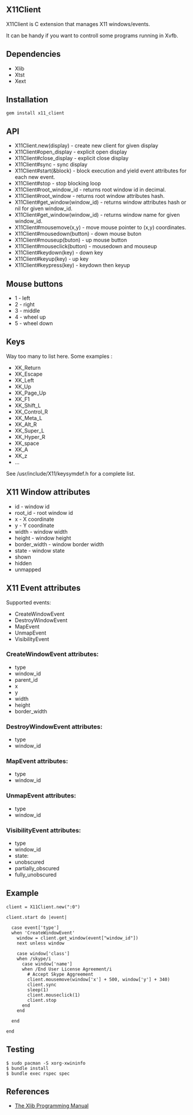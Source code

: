 ## X11Client

X11Client is C extension that manages X11 windows/events.

It can be handy if you want to controll some programs running in Xvfb.

## Dependencies

* Xlib
* Xtst
* Xext

## Installation

    gem install x11_client

## API

* X11Client.new(display) - create new client for given display
* X11Client#open_display - explicit open display
* X11Client#close_display - explicit close display
* X11Client#sync - sync display
* X11Client#start(&block) - block execution and yield event attributes for each new event.
* X11Client#stop - stop blocking loop
* X11Client#root_window_id - returns root window id in decimal.
* X11Client#root_window - returns root window attributes hash.
* X11Client#get_window(window_id) - returns window attributes hash or nil for given window_id.
* X11Client#get_window(window_id) - returns window name for given window_id.
* X11Client#mousemove(x,y) - move mouse pointer to (x,y) coordinates.
* X11Client#mousedown(button) - down mouse buton
* X11Client#mouseup(buton) - up mouse button
* X11Client#mouseclick(button) - mousedown and mouseup
* X11Client#keydown(key) - down key
* X11Client#keyup(key) - up key
* X11Client#keypress(key) - keydown then keyup

## Mouse buttons
* 1 - left
* 2 - right
* 3 - middle
* 4 - wheel up
* 5 - wheel down

## Keys

Way too many to list here.
Some examples :

* XK_Return
* XK_Escape
* XK_Left
* XK_Up
* XK_Page_Up
* XK_F1
* XK_Shift_L
* XK_Control_R
* XK_Meta_L
* XK_Alt_R
* XK_Super_L
* XK_Hyper_R
* XK_space
* XK_A
* XK_z
* ...

See /usr/include/X11/keysymdef.h for a complete list.

## X11 Window attributes

* id - window id
* root_id - root window id 
* x - X coordinate
* y - Y coordinate
* width - window width
* height - window height
* border_width - window border width
* state - window state
 * shown
 * hidden
 * unmapped

## X11 Event attributes

Supported events:

* CreateWindowEvent
* DestroyWindowEvent
* MapEvent
* UnmapEvent
* VisibilityEvent

### CreateWindowEvent attributes:

* type
* window_id
* parent_id
* x
* y
* width
* height
* border_width

### DestroyWindowEvent attributes:

* type
* window_id

### MapEvent attributes:

* type
* window_id

### UnmapEvent attributes:

* type
* window_id

### VisibilityEvent attributes:

* type
* window_id
* state:
 * unobscured
 * partially_obscured
 * fully_unobscured 

## Example

    client = X11Client.new(":0")

    client.start do |event|

      case event['type']
      when 'CreateWindowEvent'
        window = client.get_window(event["window_id"])
        next unless window

        case window['class']
        when /skype/i
          case window['name']
          when /End User License Agreement/i
            # Accept Skype Aggreement
            client.mousemove(window['x'] + 500, window['y'] + 340)
            client.sync
            sleep(1)
            client.mouseclick(1)
            client.stop
          end
        end

      end

    end

## Testing

    $ sudo pacman -S xorg-xwininfo
    $ bundle install
    $ bundle exec rspec spec

## References

* [The Xlib Programming Manual](http://tronche.com/gui/x/xlib/)
